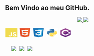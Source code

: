 ## Bem Vindo ao meu GitHub.

<div align="center">
  <a href="https://github.com/caiosilvestre">
  <img height="180em" src="https://github-readme-stats.vercel.app/api?username=caiosilvestre&show_icons=true&theme=dracula&include_all_commits=true&count_private=true"/>
  </a>
   <a href="https://github.com/caiosilvestre">
  <img height="180em" src="https://github-readme-stats.vercel.app/api/top-langs/?username=caiosilvestre&layout=compact&langs_count=7&theme=dracula"/>
  </a>
</div>
  
<div style="display: inline_block"><br>
    
  <img align="center" alt="caio-Js" height="30" width="40" src="https://raw.githubusercontent.com/devicons/devicon/master/icons/javascript/javascript-plain.svg">
    
  <img align="center" alt="caio-HTML" height="30" width="40" src="https://raw.githubusercontent.com/devicons/devicon/master/icons/html5/html5-original.svg">
    
  <img align="center" alt="caio-CSS" height="30" width="40" src="https://raw.githubusercontent.com/devicons/devicon/master/icons/css3/css3-original.svg">
    
  <img align="center" alt="caio-Python" height="30" width="40" src="https://raw.githubusercontent.com/devicons/devicon/master/icons/python/python-original.svg">
    
  <img align="center" alt="caio-Csharp" height="30" width="40" src="https://raw.githubusercontent.com/devicons/devicon/master/icons/csharp/csharp-original.svg">
    
</div>
  
 ##
 
<div style="display:flex;margin-left:10px;flex-direction:row;flex-wrap:nowrap"> 
   <div style="margin-left:10px"> 
  <a href="https://www.instagram.com/caio.imperial/" target="_blank"><img src="https://img.shields.io/badge/-Instagram-%23E4405F?style=for-the-badge&logo=instagram&logoColor=white" target="_blank"></a>
    </div> 
      <div style="margin-left:10px"> 
  <a href = "mailto:scaioimperial@gmai.com"><img src="https://img.shields.io/badge/-Gmail-%23333?style=for-the-badge&logo=gmail&logoColor=white" target="_blank"></a>
    </div> 
      <div style="margin-left:10px"> 
  <a href="https://www.linkedin.com/in/caio-silvestre-imperial/" target="_blank"><img src="https://img.shields.io/badge/-LinkedIn-%230077B5?style=for-the-badge&logo=linkedin&logoColor=white" target="_blank"></a> 
</div> 
</div>
